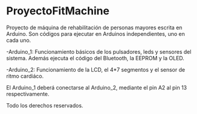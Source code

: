 # ProyectoFitMachine
Proyecto de máquina de rehabilitación de personas mayores escrita en Arduino. Son códigos para ejecutar en Arduinos independientes, uno en cada uno.

-Arduino_1: Funcionamiento básicos de los pulsadores, leds y sensores del sistema. Además ejecuta el código del Bluetooth, la EEPROM y la OLED.

-Arduino_2: Funcionamiento de la LCD, el 4*7 segmentos y el sensor de ritmo cardiáco.

El Arduino_1 deberá conectarse al Arduino_2, mediante el pin A2 al pin 13 respectivamente.

Todo los derechos reservados.

